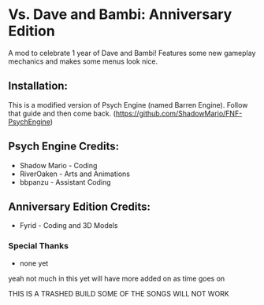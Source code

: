 # Vs. Dave and Bambi: Anniversary Edition
A mod to celebrate 1 year of Dave and Bambi! Features some new gameplay mechanics and makes some menus look nice. 

## Installation:
This is a modified version of Psych Engine (named Barren Engine). Follow that guide and then come back. (https://github.com/ShadowMario/FNF-PsychEngine)

## Psych Engine Credits:
* Shadow Mario - Coding
* RiverOaken - Arts and Animations
* bbpanzu - Assistant Coding

## Anniversary Edition Credits:
* Fyrid - Coding and 3D Models

### Special Thanks
* none yet

yeah not much in this yet
will have more added on as time goes on

THIS IS A TRASHED BUILD
SOME OF THE SONGS WILL NOT WORK
